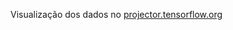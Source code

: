 Visualização dos dados no [projector.tensorflow.org](https://projector.tensorflow.org/?config=https://raw.githubusercontent.com/demacdolincoln/teste-cientista-de-dados/master/tensorboard_views/projector_config.json)
